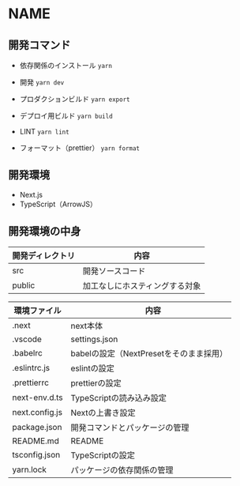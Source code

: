 # NAME

## 開発コマンド

- 依存関係のインストール
`yarn`

- 開発
`yarn dev`

- プロダクションビルド
`yarn export`

- デプロイ用ビルド
`yarn build`

- LINT
`yarn lint`

- フォーマット（prettier）
`yarn format`

## 開発環境
- Next.js
- TypeScript（ArrowJS）

## 開発環境の中身
| 開発ディレクトリ | 内容 |
| ---- | ---- |
| src | 開発ソースコード |
| public | 加工なしにホスティングする対象 |


| 環境ファイル |　内容 |
| ---- | ---- |
| .next | next本体 |
| .vscode | settings.json | 共有したいVSCodeの設定 |
| .babelrc | babelの設定（NextPresetをそのまま採用） |
| .eslintrc.js | eslintの設定 |
| .prettierrc | prettierの設定 |
| next-env.d.ts | TypeScriptの読み込み設定 |
| next.config.js | Nextの上書き設定 |
| package.json | 開発コマンドとパッケージの管理 |
| README.md | README |
| tsconfig.json | TypeScriptの設定 |
| yarn.lock | パッケージの依存関係の管理 |
